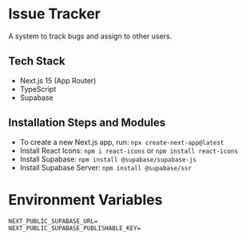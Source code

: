 # Issue Tracker
A system to track bugs and assign to other users.

## Tech Stack
- Next.js 15 (App Router)
- TypeScript
- Supabase

## Installation Steps and Modules
- To create a new Next.js app, run: `npx create-next-app@latest`
- Install React Icons: `npm i react-icons` or `npm install react-icons`
- Install Supabase: `npm install @supabase/supabase-js`
- Install Supabase Server: `npm install @supabase/ssr`

# Environment Variables
```
NEXT_PUBLIC_SUPABASE_URL=
NEXT_PUBLIC_SUPABASE_PUBLISHABLE_KEY=
```